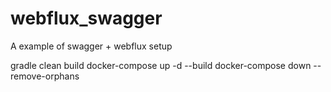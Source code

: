 # webflux_swagger
A example of swagger + webflux setup

gradle clean build 
docker-compose up -d --build
docker-compose down --remove-orphans
